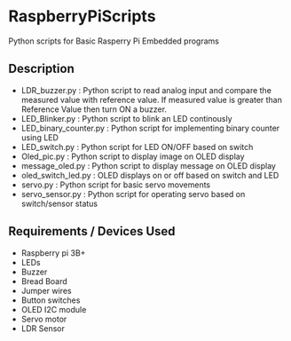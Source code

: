 # RaspberryPiScripts
Python scripts for  Basic Rasperry Pi Embedded programs

## Description
- LDR_buzzer.py : Python script to read analog input and compare the measured value with reference value. If measured value is greater than Reference Value then turn ON a buzzer.
- LED_Blinker.py : Python script to blink an LED continously
- LED_binary_counter.py : Python script for implementing binary counter using LED
- LED_switch.py : Python script for LED ON/OFF based on switch
- Oled_pic.py : Python script to display image on OLED display
- message_oled.py : Python script to display message on OLED display
- oled_switch_led.py : OLED displays on or off based on switch and LED
- servo.py : Python script for basic servo movements
- servo_sensor.py : Python script for operating servo based on switch/sensor status

## Requirements / Devices Used
- Raspberry pi 3B+
- LEDs
- Buzzer
- Bread Board
- Jumper wires
- Button switches
- OLED I2C module
- Servo motor
- LDR Sensor
